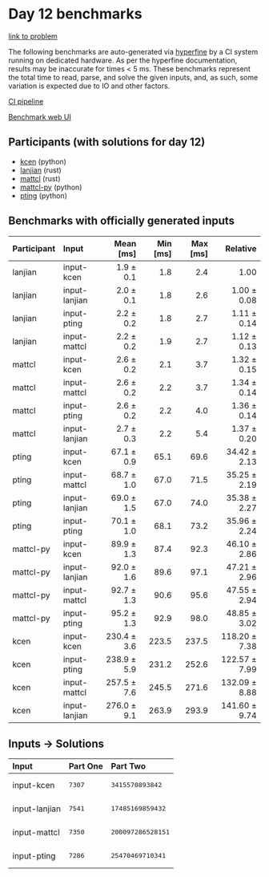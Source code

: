 # Day 12 benchmarks

[link to problem](https://adventofcode.com/2023/day/12)

The following benchmarks are auto-generated via
[hyperfine](https://github.com/sharkdp/hyperfine) by a CI system running on
dedicated hardware. As per the hyperfine documentation, results may be
inaccurate for times < 5 ms. These benchmarks represent the total time to read,
parse, and solve the given inputs, and, as such, some variation is expected due
to IO and other factors.

[CI pipeline](http://ci.papercode.net:8080/teams/main/pipelines/aoc2023)

[Benchmark web UI](https://aoc.ancalagon.black)


## Participants (with solutions for day 12)

- [kcen](https://github.com/kcen/aoc2023) (python)
- [lanjian](https://github.com/lanjian/aoc-2023) (rust)
- [mattcl](https://github.com/mattcl/aoc2023) (rust)
- [mattcl-py](https://github.com/mattcl/aoc2023-py) (python)
- [pting](https://github.com/pting/aoc2023) (python)


## Benchmarks with officially generated inputs

| Participant | Input | Mean [ms] | Min [ms] | Max [ms] | Relative |
|:---|:---|---:|---:|---:|---:|
| lanjian | input-kcen | 1.9 ± 0.1 | 1.8 | 2.4 | 1.00 |
| lanjian | input-lanjian | 2.0 ± 0.1 | 1.8 | 2.6 | 1.00 ± 0.08 |
| lanjian | input-pting | 2.2 ± 0.2 | 1.8 | 2.7 | 1.11 ± 0.14 |
| lanjian | input-mattcl | 2.2 ± 0.2 | 1.9 | 2.7 | 1.12 ± 0.13 |
| mattcl | input-kcen | 2.6 ± 0.2 | 2.1 | 3.7 | 1.32 ± 0.15 |
| mattcl | input-mattcl | 2.6 ± 0.2 | 2.2 | 3.7 | 1.34 ± 0.14 |
| mattcl | input-pting | 2.6 ± 0.2 | 2.2 | 4.0 | 1.36 ± 0.14 |
| mattcl | input-lanjian | 2.7 ± 0.3 | 2.2 | 5.4 | 1.37 ± 0.20 |
| pting | input-kcen | 67.1 ± 0.9 | 65.1 | 69.6 | 34.42 ± 2.13 |
| pting | input-mattcl | 68.7 ± 1.0 | 67.0 | 71.5 | 35.25 ± 2.19 |
| pting | input-lanjian | 69.0 ± 1.5 | 67.0 | 74.0 | 35.38 ± 2.27 |
| pting | input-pting | 70.1 ± 1.0 | 68.1 | 73.2 | 35.96 ± 2.24 |
| mattcl-py | input-kcen | 89.9 ± 1.3 | 87.4 | 92.3 | 46.10 ± 2.86 |
| mattcl-py | input-lanjian | 92.0 ± 1.6 | 89.6 | 97.1 | 47.21 ± 2.96 |
| mattcl-py | input-mattcl | 92.7 ± 1.3 | 90.6 | 95.6 | 47.55 ± 2.94 |
| mattcl-py | input-pting | 95.2 ± 1.3 | 92.9 | 98.0 | 48.85 ± 3.02 |
| kcen | input-kcen | 230.4 ± 3.6 | 223.5 | 237.5 | 118.20 ± 7.38 |
| kcen | input-pting | 238.9 ± 5.9 | 231.2 | 252.6 | 122.57 ± 7.99 |
| kcen | input-mattcl | 257.5 ± 7.6 | 245.5 | 271.6 | 132.09 ± 8.88 |
| kcen | input-lanjian | 276.0 ± 9.1 | 263.9 | 293.9 | 141.60 ± 9.74 |


## Inputs -> Solutions

| Input | Part One | Part Two |
|:---|:---|:---|
|input-kcen|<pre>7307</pre>|<pre>3415570893842</pre>|
|input-lanjian|<pre>7541</pre>|<pre>17485169859432</pre>|
|input-mattcl|<pre>7350</pre>|<pre>200097286528151</pre>|
|input-pting|<pre>7286</pre>|<pre>25470469710341</pre>|